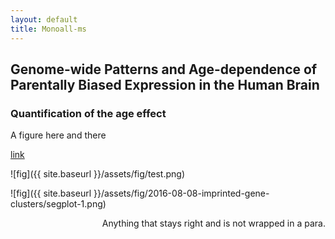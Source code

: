 ```yaml
---
layout: default
title: Monoall-ms
---
```


## Genome-wide Patterns and Age-dependence of Parentally Biased Expression in the Human Brain

### Quantification of the age effect

A figure here and there

<a href="http://kramdown.gettalong.org">link</a>

![fig]({{ site.baseurl }}/assets/fig/test.png)

![fig]({{ site.baseurl }}/assets/fig/2016-08-08-imprinted-gene-clusters/segplot-1.png)

<div style="float: right">
Anything that stays right and is not wrapped in a para.
</div>
